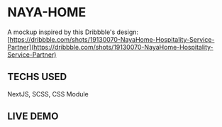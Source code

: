 # NAYA-HOME
A mockup inspired by this Dribbble's design: [https://dribbble.com/shots/19130070-NayaHome-Hospitality-Service-Partner](https://dribbble.com/shots/19130070-NayaHome-Hospitality-Service-Partner)

## TECHS USED
NextJS, SCSS, CSS Module

## LIVE DEMO
